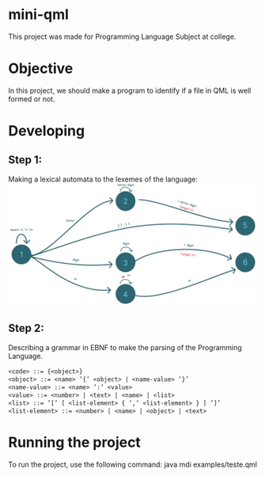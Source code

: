 # mini-qml
This project was made for Programming Language Subject at college.

# Objective
In this project, we should make a program to identify if a file in QML is well formed or not.

# Developing
## Step 1:
Making a lexical automata to the lexemes of the language:
![automato](images/automato.jpg)

## Step 2:
Describing a grammar in EBNF to make the parsing of the Programming Language.

```
<code> ::= {<object>}
<object> ::= <name> ’{’ <object> | <name-value> ’}’
<name-value> ::= <name> ’:’ <value>
<value> ::= <number> | <text> | <name> | <list>
<list> ::= ’[’ [ <list-element> { ’,’ <list-element> } ] ’]’
<list-element> ::= <number> | <name> | <object> | <text>
```

# Running the project
To run the project, use the following command:
java mdi examples/teste.qml

